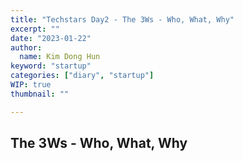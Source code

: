 ```yaml
---
title: "Techstars Day2 - The 3Ws - Who, What, Why"
excerpt: ""
date: "2023-01-22"
author:
  name: Kim Dong Hun
keyword: "startup"
categories: ["diary", "startup"]
WIP: true
thumbnail: ""

---
```


## The 3Ws - Who, What, Why
